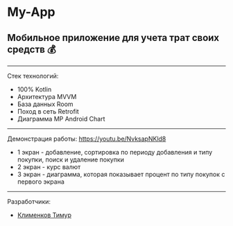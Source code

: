# My-App
## Мобильное приложение для учета трат своих средств :moneybag:
____
Стек технологий:
- 100% Kotlin
- Архитектура MVVM
- База данных Room
- Поход в сеть Retrofit
- Диаграмма MP Android Chart
____
Демонстрация работы:
https://youtu.be/NvksapNKld8
- 1 экран - добавление, сортировка по периоду добавления и типу покупки, поиск и удаление покупки
- 2 экран - курс валют
- 3 экран - диаграмма, которая показывает процент по типу покупок с первого экрана
____

Разработчики:

- [Клименков Тимур](https://github.com/Klimptoon)
